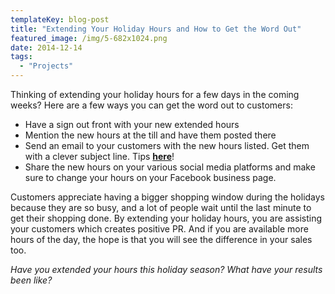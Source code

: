 ```yaml
---
templateKey: blog-post
title: "Extending Your Holiday Hours and How to Get the Word Out"
featured_image: /img/5-682x1024.png
date: 2014-12-14
tags:
  - "Projects"
---
```


Thinking of extending your holiday hours for a few days in the coming weeks? Here are a few ways you can get the word out to customers:

*   Have a sign out front with your new extended hours
*   Mention the new hours at the till and have them posted there
*   Send an email to your customers with the new hours listed. Get them with a clever subject line. Tips **[here](https://graphicintuitions.com/whats-brewin/5-types-email-subject-lines-will-produce-higher-open-rates/)**!
*   Share the new hours on your various social media platforms and make sure to change your hours on your Facebook business page.

Customers appreciate having a bigger shopping window during the holidays because they are so busy, and a lot of people wait until the last minute to get their shopping done. By extending your holiday hours, you are assisting your customers which creates positive PR. And if you are available more hours of the day, the hope is that you will see the difference in your sales too.

_Have you extended your hours this holiday season? What have your results been like?_

